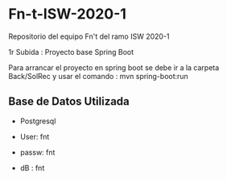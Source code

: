# Fn-t-ISW-2020-1
Repositorio del equipo Fn't del ramo ISW 2020-1

1r Subida : Proyecto base Spring Boot 


Para arrancar el proyecto en spring boot se debe ir a la carpeta Back/SolRec y usar el comando : mvn spring-boot:run

## Base de Datos Utilizada 
* Postgresql

* User: fnt

* passw: fnt

* dB : fnt


